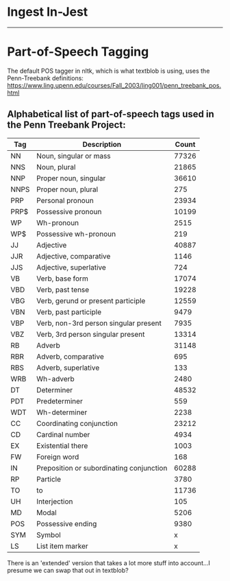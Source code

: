 
# Ingest In-Jest


--------------------------------------------------------------------------------
# Part-of-Speech Tagging
The default POS tagger in nltk, which is what textblob is using, uses the Penn-Treebank definitions:
https://www.ling.upenn.edu/courses/Fall_2003/ling001/penn_treebank_pos.html

## Alphabetical list of part-of-speech tags used in the Penn Treebank Project:
| Tag   | Description                               | Count  |
| ----- | ----------------------------------------- | ------ |
| NN    | Noun, singular or mass                    | 77326  |
| NNS   | Noun, plural                              | 21865  |
| NNP   | Proper noun, singular                     | 36610  |
| NNPS  | Proper noun, plural                       |   275  |
| PRP   | Personal pronoun                          | 23934  |
| PRP$  | Possessive pronoun                        | 10199  |
| WP    | Wh-pronoun                                |  2515  |
| WP$   | Possessive wh-pronoun                     |   219  |
| JJ    | Adjective                                 | 40887  |
| JJR   | Adjective, comparative                    |  1146  |
| JJS   | Adjective, superlative                    |   724  |
| VB    | Verb, base form                           | 17074  |
| VBD   | Verb, past tense                          | 19228  |
| VBG   | Verb, gerund or present participle        | 12559  |
| VBN   | Verb, past participle                     |  9479  |
| VBP   | Verb, non-3rd person singular present     |  7935  |
| VBZ   | Verb, 3rd person singular present         | 13314  |
| RB    | Adverb                                    | 31148  |
| RBR   | Adverb, comparative                       |   695  |
| RBS   | Adverb, superlative                       |   133  |
| WRB   | Wh-adverb                                 |  2480  |
| DT    | Determiner                                | 48532  |
| PDT   | Predeterminer                             |   559  |
| WDT   | Wh-determiner                             |  2238  |
| CC    | Coordinating conjunction                  | 23212  |
| CD    | Cardinal number                           |  4934  |
| EX    | Existential there                         |  1003  |
| FW    | Foreign word                              |   168  |
| IN    | Preposition or subordinating conjunction  | 60288  |
| RP    | Particle                                  |  3780  |
| TO    | to                                        | 11736  |
| UH    | Interjection                              |   105  |
| MD    | Modal                                     |  5206  |
| POS   | Possessive ending                         |  9380  |
| SYM   | Symbol                                    |     x  |
| LS    | List item marker                          |     x  |


There is an 'extended' version that takes a lot more stuff into account...I presume we can swap that out in textblob?
